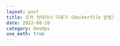 ```yaml
---
layout: post
title: 도커 컨테이너 다루기 (Dockerfile 문법)
date: 2022-08-20
category: DevOps
use_math: true
---
```

